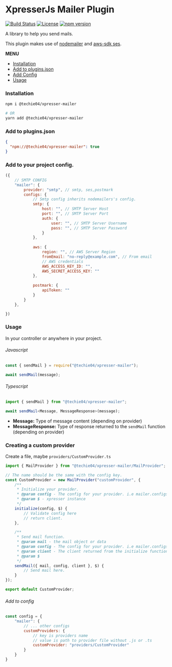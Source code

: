# XpresserJs Mailer Plugin

[![Build Status](https://circleci.com/gh/wildbit/postmark.js.svg?style=shield)](https://circleci.com/gh/wildbit/postmark.js)
[![License](http://img.shields.io/badge/license-MIT-blue.svg?style=flat)](http://www.opensource.org/licenses/MIT)
[![npm version](https://badge.fury.io/js/@techie04%2Fxpresser-mailer.svg)](https://badge.fury.io/js/@techie04%2Fxpresser-mailer)

A library to help you send mails.

This plugin makes use of [nodemailer](https://www.npmjs.com/package/nodemailer)
and [aws-sdk ses](https://www.npmjs.com/package/@aws-sdk/client-ses).

**MENU**

- [Installation](#installation)
- [Add to plugins.json](#add-to-pluginsjson)
- [Add Config](#add-to-your-project-config)
- [Usage](#usage)

### Installation

```sh
npm i @techie04/xpresser-mailer

# OR
yarn add @techie04/xpresser-mailer

```

### Add to plugins.json

```json
{
  "npm://@techie04/xpresser-mailer": true
}
```

### Add to your project config.

```javascript
({
    // SMTP CONFIG
    "mailer": {
        provider: "smtp", // smtp, ses,postmark
        configs: {
            // Smtp config inherits nodemailers's config.
            smtp: {
                host: "", // SMTP Server Host
                port: "", // SMTP Server Port
                auth: {
                    user: "", // SMTP Server Username
                    pass: "", // SMTP Server Password
                }
            },
            
            aws: {
                region: "", // AWS Server Region
                fromEmail: "no-reply@example.com", // From email
                // AWS credentials
                AWS_ACCESS_KEY_ID: "",
                AWS_SECRET_ACCESS_KEY: ""
            },
            
            postmark: {
                apiToken: ""
            }
        }
    },

})
```

### Usage

In your controller or anywhere in your project.

###### Javascript

```javascript
const { sendMail } = require("@techie04/xpresser-mailer");

await sendMail(message);
```

###### Typescript

```typescript
import { sendMail } from "@techie04/xpresser-mailer";

await sendMail<Message, MessageResponse>(message);
```

- **Message:** Type of message content (depending on provider)
- **MessageResponse:** Type of response returned to the `sendMail` function (depending on provider)

### Creating a custom provider

Create a file, maybe `providers/CustomProvider.ts`

```typescript
import { MailProvider } from "@techie04/xpresser-mailer/MailProvider";

// The name should be the same with the config key.
const CustomProvider = new MailProvider("customProvider", {
    /**
     * Initialize your provider.
     * @param config - The config for your provider. i.e mailer.configs.customProvider
     * @param $ - xpresser instance
     */
    initialize(config, $) {
        // Validate config here
        // return client.
    },

    /**
     * Send mail function.
     * @param mail - the mail object or data
     * @param config - The config for your provider. i.e mailer.configs.customProvider
     * @param client - The client returned from the initialize function above.
     * @param $
     */
    sendMail({ mail, config, client }, $) {
        // Send mail here.
    }
});

export default CustomProvider;
```

###### Add to config

```javascript
const config = {
    "mailer": {
        // ... other configs
        customProviders: {
            // key is providers name
            // value is path to provider file without .js or .ts
            customProvider: "providers/CustomProvider"
        }
    }
}
```